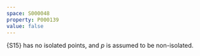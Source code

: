 ```yaml
---
space: S000048
property: P000139
value: false
---
```


{S15} has no isolated points, and $p$ is assumed to be non-isolated.
